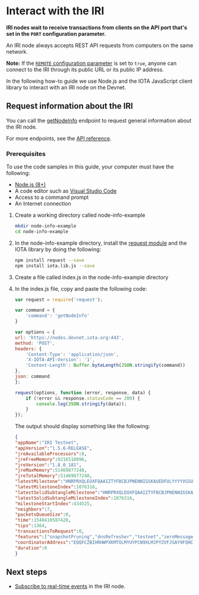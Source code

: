 # Interact with the IRI

**IRI nodes wait to receive transactions from clients on the API port that's set in the `PORT` configuration parameter.**

An IRI node always accepts REST API requests from computers on the same network.

**Note:** If the [`REMOTE` configuration parameter](../references/iri-configuration-options.md#remote) is set to `true`, anyone can connect to the IRI through its public URL or its public IP address.

In the following how-to guide we use Node.js and the IOTA JavaScript client library to interact with an IRI node on the Devnet.

## Request information about the IRI

You can call the [getNodeInfo](../references/api-reference.md#getnodeinfo) endpoint to request general information about the IRI node.

For more endpoints, see the [API reference](../references/api-reference.md).

### Prerequisites

To use the code samples in this guide, your computer must have the following:

* [Node.js (8+)](https://nodejs.org/en/)
* A code editor such as [Visual Studio Code](https://code.visualstudio.com/Download)
* Access to a command prompt
* An Internet connection

1. Create a working directory called node-info-example

    ```bash
    mkdir node-info-example
    cd node-info-example
    ```

2. In the node-info-example directory, install the [request module](https://github.com/request/request) and the IOTA library by doing the following:
    ```bash
    npm install request --save
    npm install iota.lib.js --save
    ```
3. Create a file called index.js in the node-info-example directory
4. In the index.js file, copy and paste the following code:
    ```javascript
    var request = require('request');

    var command = {
        'command': 'getNodeInfo'
    }

    var options = {
    url: 'https://nodes.devnet.iota.org:443',
    method: 'POST',
    headers: {
        'Content-Type': 'application/json',
        'X-IOTA-API-Version': '1',
        'Content-Length': Buffer.byteLength(JSON.stringify(command))
    },
    json: command
    };

    request(options, function (error, response, data) {
        if (!error && response.statusCode == 200) {
            console.log(JSON.stringify(data));
        }
    });
    ```
    The output should display something like the following:
    ```json
    {
    "appName":"IRI Testnet",
    "appVersion":"1.5.6-RELEASE",
    "jreAvailableProcessors":8,
    "jreFreeMemory":9216518096,
    "jreVersion":"1.8.0_181",
    "jreMaxMemory":51469877248,
    "jreTotalMemory":51469877248,
    "latestMilestone":"HNRPRXQLEOXFQAAIZTYFBCBJPNENNIGSKAUEDFULYYYYVGSUDWLYZVNZTPTFV9OCP9DAMNVJ9JYMOA999",
    "latestMilestoneIndex":1076316,
    "latestSolidSubtangleMilestone":"HNRPRXQLEOXFQAAIZTYFBCBJPNENNIGSKAUEDFULYYYYVGSUDWLYZVNZTPTFV9OCP9DAMNVJ9JYMOA999",
    "latestSolidSubtangleMilestoneIndex":1076316,
    "milestoneStartIndex":434525,
    "neighbors":7,
    "packetsQueueSize":0,
    "time":1548410587420,
    "tips":1364,
    "transactionsToRequest":0,
    "features":["snapshotPruning","dnsRefresher","testnet","zeroMessageQueue","tipSolidification","RemotePOW"],
    "coordinatorAddress":"EQQFCZBIHRHWPXKMTOLMYUYPCN9XLMJPYZVFJSAY9FQHCCLWTOLLUGKKMXYFDBOOYFBLBI9WUEILGECYM",
    "duration":0
    }
    ```
## Next steps

* [Subscribe to real-time events](../how-to-guides/subscribe-to-events-in-an-iri-node.md) in the IRI node.




